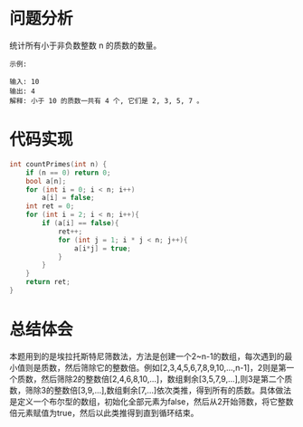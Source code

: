 # 问题分析
统计所有小于非负数整数 n 的质数的数量。

	示例:
	
	输入: 10
	输出: 4
	解释: 小于 10 的质数一共有 4 个, 它们是 2, 3, 5, 7 。
# 代码实现
```C
int countPrimes(int n) {
    if (n == 0) return 0;
    bool a[n];
    for (int i = 0; i < n; i++)
        a[i] = false;
    int ret = 0;
    for (int i = 2; i < n; i++){
        if (a[i] == false){
            ret++;
            for (int j = 1; i * j < n; j++){
                a[i*j] = true;
            }
        }
    }
    return ret;
}

```
# 总结体会
本题用到的是埃拉托斯特尼筛数法，方法是创建一个2~n-1的数组，每次遇到的最小值则是质数，然后筛除它的整数倍。例如[2,3,4,5,6,7,8,9,10,...,n-1]，2则是第一个质数，然后筛除2的整数倍[2,4,6,8,10,...]，数组剩余[3,5,7,9,...],则3是第二个质数，筛除3的整数倍[3,9,...],数组剩余[7,...]依次类推，得到所有的质数。具体做法是定义一个布尔型的数组，初始化全部元素为false，然后从2开始筛数，将它整数倍元素赋值为true，然后以此类推得到直到循环结束。